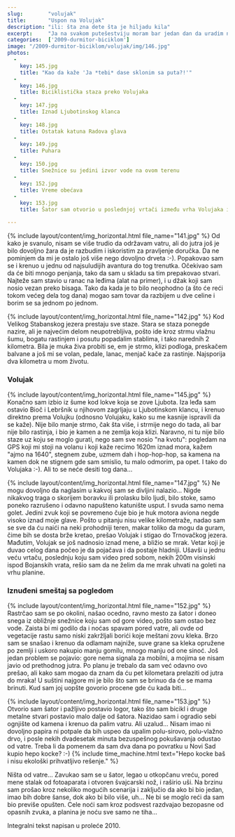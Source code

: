 ```yaml
---
slug:        "volujak"
title:       "Uspon na Volujak"
description: "ili: šta zna dete šta je hiljadu kila"
excerpt:     "Ja na svakom putešestviju moram bar jedan dan da uradim nešto ludo, da li je to uspon na neki vrh sa biciklom na leđima, ili prolazak kozjim stazicama kroz kanjon, ili nošenje bicikla preko nabujale reke ili snežnih smetova... Ovo je bio jedan takav dan."
categories:  ['2009-durmitor-biciklom']
image: "/2009-durmitor-biciklom/volujak/img/146.jpg"
photos:
  -
    key: 145.jpg
    title: "Kao da kaže 'Ja *tebi* dase sklonim sa puta?!'"
  -
    key: 146.jpg
    title: Biciklistička staza preko Volujaka
  -
    key: 147.jpg
    title: Iznad Ljubotinskog klanca
  -
    key: 148.jpg
    title: Ostatak katuna Radova glava
  -
    key: 149.jpg
    title: Puhara
  -
    key: 150.jpg
    title: Snežnice su jedini izvor vode na ovom terenu
  -
    key: 152.jpg
    title: Vreme obećava
  -
    key: 153.jpg
    title: Šator sam otvorio u poslednjoj vrtači između vrha Volujaka i Štita

---
```


{% include layout/content/img_horizontal.html file_name="141.jpg" %}
Od kako je svanulo, nisam se više trudio da održavam vatru, ali do jutra još je bilo dovoljno žara da je razbudim i 
iskoristim za pravljenje doručka. Da ne pominjem da mi je ostalo još više nego dovoljno drveta :-). Popakovao sam se i 
krenuo u jednu od najsuludijih avantura do tog trenutka. Očekivao sam da će biti mnogo penjanja, tako da sam u skladu 
sa tim prepakovao stvari. Najteže sam stavio u ranac na leđima (alat na primer), i u džak koji sam nosio vezan preko 
bisaga. Tako da kada je to bilo neophodno (a što će reći tokom većeg dela tog dana) mogao sam tovar da razbijem u dve 
celine i borim se sa jednom po jednom.

{% include layout/content/img_horizontal.html file_name="142.jpg" %}
Kod Velikog Stabanskog jezera prestaju sve staze. Stara se staza ponegde nazire, ali je najvećim delom neupotrebljiva, 
pošto ide kroz strmu vlažnu šumu, bogatu rastinjem i posutu popadalim stablima, i tako narednih 2 kilometra. Bila je 
muka živa probiti se, em je strmo, klizi podloga, preskačem balvane a još mi se volan, pedale, lanac, menjač kače za 
rastinje. Najsporija dva kilometra u mom životu.

### Volujak 

{% include layout/content/img_horizontal.html file_name="145.jpg" %}
Konačno sam izbio iz šume kod lokve koja se zove Ljubota. Iza leđa sam ostavio Bioč i Lebršnik u njihovom zagrljaju u 
Ljubotinskom klancu, i krenuo direktno prema Volujku (odnosno Volujaku, kako su me kasnije ispravili da se kaže). Nije 
bilo manje strmo, čak šta više, i strmije nego do tada, ali bar nije bilo rastinja, i bio je kamen a ne zemlja koja 
klizi. Naravno, ni tu nije bilo staze uz koju se moglo gurati, nego sam sve nosio "na kvotu": pogledam na GPS koji mi 
stoji na volanu i koji kaže recimo 1620m iznad mora, kažem "ajmo na 1640", stegnem zube, uzmem dah i hop-hop-hop, sa 
kamena na kamen dok ne stignem gde sam smislio, tu malo odmorim, pa opet. I tako do Volujaka :-). Ali to se neće desiti 
tog dana...

{% include layout/content/img_horizontal.html file_name="147.jpg" %}
Ne mogu dovoljno da naglasim u kakvoj sam se divljini nalazio... Nigde nikakvog traga o skorijem boravku ili prolasku 
bilo ljudi, bilo stoke, samo poneko razrušeno i odavno napušteno katunište usput. I svuda samo nema golet. Jedini zvuk 
koji se povremeno čuje bio je huk motora aviona negde visoko iznad moje glave. Pošto u pitanju nisu velike kilometraže, 
nadao sam se sve da ću naići na neki prohodniji teren, makar toliko da mogu da guram, čime bih se dosta brže kretao, 
prešao Volujak i stigao do Trnovačkog jezera. Mađutim, Volujak se još nadnosio iznad mene, a bližio se mrak. Vetar koji 
je duvao celog dana počeo je da pojačava i da postaje hladniji. Ušavši u jednu veću vrtaču, poslednju koju sam video 
pred sobom, nekih 200m visinski ispod Bojanskih vrata, rešio sam da ne želim da me mrak uhvati na goleti na vrhu planine.

### Iznuđeni smeštaj sa pogledom

{% include layout/content/img_horizontal.html file_name="152.jpg" %}
Rastrčao sam se po okolini, našao ocedno, ravno mesto za šator i doneo snega iz obližnje snežnice koju sam od gore video, 
pošto sam ostao bez vode. Zaista bi mi godilo da i noćas spavam pored vatre, ali ovde od vegetacije rastu samo niski 
zakržljali borići koje meštani zovu kleka. Brzo sam se snašao i krenuo da odlamam najniže, suve grane sa kleka opružene 
po zemlji i uskoro nakupio manju gomilu, mnogo manju od one sinoć. Još jedan problem se pojavio: gore nema signala za 
mobilni, a mojima se nisam javio od prethodnog jutra. Po planu je trebalo da sam već odavno ovo prešao, ali kako sam 
mogao da znam da ću pet kilometara prelaziti od jutra do mraka! U suštini najgore mi je bilo što sam se brinuo da će se 
mama brinuti. Kud sam joj uopšte govorio procene gde ću kada biti...

{% include layout/content/img_horizontal.html file_name="153.jpg" %}
Otvorio sam šator i pažljivo postavio logor, tako što sam bicikl i druge metalne stvari postavio malo dalje od šatora. 
Nazidao sam i ogradio sebi ognjište od kamena i krenuo da palim vatru. Ali uzalud... Nisam imao ni dovoljno papira ni 
potpale da bih uspeo da upalim polu-sirovo, polu-vlažno drvo, i posle nekih dvadesetak minuta bezuspešnog pokušavanja 
odustao od vatre. Treba li da pomenem da sam dva dana po povratku u Novi Sad kupio hepo kocke? :-)
{% include time_machine.html text="Hepo kocke baš i nisu ekološki prihvatljivo rešenje." %}

Ništa od vatre... Zavukao sam se u šator, legao u otkopčanu vreću, pored mene stalak od fotoaparata i otvoren švajcarski 
nož, i raširio uši. Na brzinu sam prošao kroz nekoliko mogućih scenarija i zaključio da ako bi bio jedan, imao bih dobre 
šanse, dok ako bi bilo više, uh... Ne bi se moglo reći da sam bio previše opušten. Cele noći sam kroz podsvest razdvajao 
bezopasne od opasnih zvuka, a planina je noću sve samo ne tiha...

<span class="caption text-muted pull-right">Integralni tekst napisan u proleće 2010.</span>